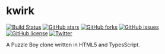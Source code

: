# kwirk
[![Build Status](https://travis-ci.org/jdiemke/kwirk.svg?branch=master)](https://travis-ci.org/jdiemke/kwirk)
[![GitHub stars](https://img.shields.io/github/stars/jdiemke/kwirk.svg)](https://github.com/jdiemke/kwirk/stargazers)
[![GitHub forks](https://img.shields.io/github/forks/jdiemke/kwirk.svg)](https://github.com/jdiemke/kwirk/network)
[![GitHub issues](https://img.shields.io/github/issues/jdiemke/kwirk.svg)](https://github.com/jdiemke/kwirk/issues)
[![GitHub license](https://img.shields.io/github/license/jdiemke/kwirk.svg)](https://github.com/jdiemke/kwirk/blob/master/LICENSE)
[![Twitter](https://img.shields.io/twitter/url/https/github.com/jdiemke/kwirk.svg?style=social)](https://twitter.com/intent/tweet?text=Wow:&url=https%3A%2F%2Fgithub.com%2Fjdiemke%2Fkwirk)

A Puzzle Boy clone written in HTML5 and TypesScript.
